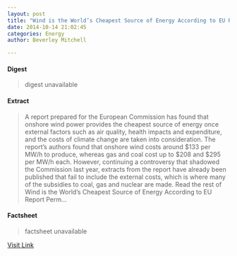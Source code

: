 ```yaml
---
layout: post
title: "Wind is the World’s Cheapest Source of Energy According to EU Report"
date: 2014-10-14 21:02:45
categories: Energy
author: Beverley Mitchell

---
```



#### Digest
>digest unavailable

#### Extract
>A report prepared for the European Commission has found that onshore wind power provides the cheapest source of energy once external factors such as air quality, health impacts and expenditure, and the costs of climate change are taken into consideration. The report&#8217;s authors found that onshore wind costs around $133 per MW/h to produce, whereas gas and coal cost up to $208 and $295 per MW/h each. However, continuing a controversy that shadowed the Commission last year, extracts from the report have already been published that fail to include the external costs, which is where many of the subsidies to coal, gas and nuclear are made. Read the rest of Wind is the World&#8217;s Cheapest Source of Energy According to EU Report Perm...

#### Factsheet
>factsheet unavailable

[Visit Link](http://inhabitat.com/onshore-wind-power-is-cheapest-source-of-energy-says-eu-report/)



